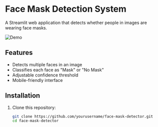 # Face Mask Detection System

A Streamlit web application that detects whether people in images are wearing face masks.

![Demo](samples/demo.gif)

## Features

- Detects multiple faces in an image
- Classifies each face as "Mask" or "No Mask"
- Adjustable confidence threshold
- Mobile-friendly interface

## Installation

1. Clone this repository:
   ```bash
   git clone https://github.com/yourusername/face-mask-detector.git
   cd face-mask-detector
